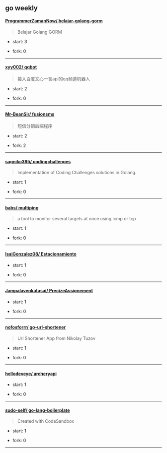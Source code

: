 ## go weekly

#### [ProgrammerZamanNow/ belajar-golang-gorm](https://github.com/ProgrammerZamanNow/belajar-golang-gorm)
>  Belajar Golang GORM
+ start: 3
+ fork: 0
---
#### [xyy002/ qqbot](https://github.com/xyy002/qqbot)
>  接入百度文心一言api的qq频道机器人
+ start: 2
+ fork: 0
---
#### [Mr-BeanSir/ fusionsms](https://github.com/Mr-BeanSir/fusionsms)
>  短信分销后端程序
+ start: 2
+ fork: 2
---
#### [sagnikc395/ codingchallenges](https://github.com/sagnikc395/codingchallenges)
>  Implementation of Coding Challenges solutions in Golang.
+ start: 1
+ fork: 0
---
#### [babs/ multiping](https://github.com/babs/multiping)
>  a tool to monitor several targets at once using icmp or tcp
+ start: 1
+ fork: 0
---
#### [IsaiGonzalez08/ Estacionamiento](https://github.com/IsaiGonzalez08/Estacionamiento)
>  
+ start: 1
+ fork: 0
---
#### [Jampalavenkatasai/ PrecizeAssignement](https://github.com/Jampalavenkatasai/PrecizeAssignement)
>  
+ start: 1
+ fork: 0
---
#### [nofosforrr/ go-url-shortener](https://github.com/nofosforrr/go-url-shortener)
>  Url Shortener App from Nikolay Tuzov
+ start: 1
+ fork: 0
---
#### [hellodeveye/ archeryapi](https://github.com/hellodeveye/archeryapi)
>  
+ start: 1
+ fork: 0
---
#### [sudo-self/ go-lang-boilerplate](https://github.com/sudo-self/go-lang-boilerplate)
>  Created with CodeSandbox
+ start: 1
+ fork: 0
---